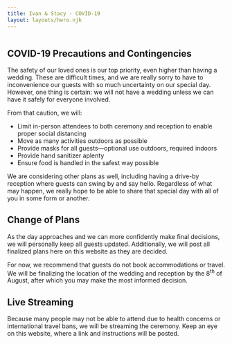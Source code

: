 ```yaml
---
title: Ivan & Stacy - COVID-19
layout: layouts/hero.njk
---
```


<div class="page">
    <div class="container">
        <div class="Olive" style="background-image: url(/images/olive.png); margin-top: 3em;"></div>
        <h2>COVID-19 Precautions and Contingencies</h2>
        <p>The safety of our loved ones is our top priority, even higher than having a wedding. These are difficult times, and we are really sorry to have to inconvenience our guests with so much uncertainty on our special day. However, one thing is certain: we will not have a wedding unless we can have it safely for everyone involved. </p>
        <p>From that caution, we will:</p>
        <ul style="text-align:left; max-width: 600px;margin: 0 auto;">
            <li>Limit in-person attendees to both ceremony and reception to enable proper social distancing</li>
            <li>Move as many activities outdoors as possible</li>
            <li>Provide masks for all guests&mdash;optional use outdoors, required indoors</li>
            <li>Provide hand sanitizer aplenty</li>
            <li>Ensure food is handled in the safest way possible</li>
        </ul>
        <p>We are considering other plans as well, including having a drive-by reception where guests can swing by and say hello. Regardless of what may happen, we really hope to be able to share that special day with all of you in some form or another.</p>
        <h2 id="plans">Change of Plans</h2>
        <p>As the day approaches and we can more confidently make final decisions, we will personally keep all guests updated. Additionally, we will post all finalized plans here on this website as they are decided. <span id="countdown-text"></span></p>
        <p>For now, we recommend that guests <span class="u-textHighlight">do not book accommodations or travel.</span> We will be finalizing the location of the wedding and reception by the 8<sup>th</sup> of August, after which you may make the most informed decision.</p>
        <p class="js-countdown-text"></p>
        <h2 id="live-stream">Live Streaming</h2>
        <p>Because many people may not be able to attend due to health concerns or international travel bans, we will be streaming the ceremony. Keep an eye on this website, where a link and instructions will be posted.</p>
    </span>
</div>
<script>
    (function () {
        var els = document.querySelectorAll('.js-countdown-text');
        if (!els || els.length === 0) { return; }
        for (var el of els) {
            var weddingDate = new Date('2020-09-19T00:00:00-0400');
            var now = new Date();
            now.setHours(0, 0, 0);
            var days = Math.floor((weddingDate - now) / 1000 / 60 / 60 / 24);
            var plural = days !== 1;
            var modifier = days <= 10 ? ' only' : ''
            var verb = plural ? 'are' : 'is';
            if (days > 0) {
                el.textContent = 'There ' + verb + modifier + ' ' + days + ' day' + (plural ? 's' : '') + ' until the wedding!';
            } else if (days === 0) {
                el.textContent = "Today is the big day! It's TODAY!"
            }
        }
    })();
</script>

